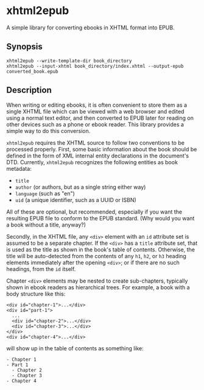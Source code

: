 # xhtml2epub

A simple library for converting ebooks in XHTML format into EPUB.

## Synopsis

    xhtml2epub --write-template-dir book_directory
    xhtml2epub --input-xhtml book_directory/index.xhtml --output-epub converted_book.epub

## Description

When writing or editing ebooks, it is often convenient to store them as a single
XHTML file which can be viewed with a web browser and edited using a normal text
editor, and then converted to EPUB later for reading on other devices such as a
phone or ebook reader.  This library provides a simple way to do this
conversion.

`xhtml2epub` requires the XHTML source to follow two conventions to be processed
properly.  First, some basic information about the book should be defined in the
form of XML internal entity declarations in the document's DTD.  Currently,
`xhtml2epub` recognizes the following entities as book metadata:

- `title`
- `author` (or authors, but as a single string either way)
- `language` (such as "en")
- `uid` (a unique identifier, such as a UUID or ISBN)

All of these are optional, but recommended, especially if you want the resulting
EPUB file to conform to the EPUB standard.  (Why would you want a book without a
title, anyway?)

Secondly, in the XHTML file, any `<div>` element with an `id` attribute set is
assumed to be a separate chapter.  If the `<div>` has a `title` attribute set,
that is used as the title as shown in the book's table of contents.  Otherwise,
the title will be auto-detected from the contents of any `h1`, `h2`, or `h3`
heading elements immediately after the opening `<div>`; or if there are no such
headings, from the `id` itself.

Chapter `<div>` elements may be nested to create sub-chapters, typically shown
in ebook readers as hierarchical trees.  For example, a book with a body
structure like this:

    <div id="chapter-1">...</div>
    <div id="part-1">
      ...
      <div id="chapter-2">...</div>
      <div id="chapter-3">...</div>
    </div>
    <div id="chapter-4">...</div>

will show up in the table of contents as something like:

    - Chapter 1
    - Part 1
      - Chapter 2
      - Chapter 3
    - Chapter 4
